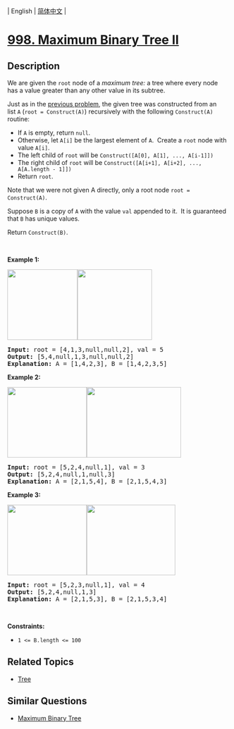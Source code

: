 
| English | [简体中文](README.md) |

# [998. Maximum Binary Tree II](https://leetcode-cn.com/problems/maximum-binary-tree-ii/)

## Description

<p>We are given the <code>root</code>&nbsp;node of a <em>maximum tree:</em> a tree where every node has a value greater than any other value in its subtree.</p>

<p>Just as in the <a href="https://leetcode.com/problems/maximum-binary-tree/">previous problem</a>, the given tree&nbsp;was constructed from an list&nbsp;<code>A</code>&nbsp;(<code>root = Construct(A)</code>) recursively with the following&nbsp;<code>Construct(A)</code> routine:</p>

<ul>
	<li>If <code>A</code> is empty, return <code>null</code>.</li>
	<li>Otherwise, let <code>A[i]</code> be the largest element of <code>A</code>.&nbsp; Create a <code>root</code> node with value <code>A[i]</code>.</li>
	<li>The left child of <code>root</code> will be <code>Construct([A[0], A[1], ..., A[i-1]])</code></li>
	<li>The right child of <code>root</code>&nbsp;will be <code>Construct([A[i+1], A[i+2], ..., A[A.length - 1]])</code></li>
	<li>Return <code>root</code>.</li>
</ul>

<p>Note that we were not given A directly, only a root node <code>root = Construct(A)</code>.</p>

<p>Suppose <code>B</code> is a copy of <code>A</code> with the value <code>val</code> appended to it.&nbsp; It is guaranteed that <code>B</code> has unique values.</p>

<p>Return <code>Construct(B)</code>.</p>

<p>&nbsp;</p>
<p><strong>Example 1:</strong></p>

<p><strong><img alt="" src="https://assets.leetcode.com/uploads/2019/02/21/maximum-binary-tree-1-1.png" style="width: 159px; height: 160px;" /><img alt="" src="https://assets.leetcode.com/uploads/2019/02/21/maximum-binary-tree-1-2.png" style="width: 169px; height: 160px;" /></strong></p>

<pre>
<strong>Input: </strong>root = <span id="example-input-1-1">[4,1,3,null,null,2]</span>, val = <span id="example-input-1-2">5</span>
<strong>Output: </strong><span id="example-output-1">[5,4,null,1,3,null,null,2]
<strong>Explanation:</strong> A = </span><span>[1,4,2,3], B = </span><span>[1,4,2,3,5]</span>
</pre>

<p><strong>Example 2:</strong></p>

<p><strong><img alt="" src="https://assets.leetcode.com/uploads/2019/02/21/maximum-binary-tree-2-1.png" style="width: 180px; height: 160px;" /><img alt="" src="https://assets.leetcode.com/uploads/2019/02/21/maximum-binary-tree-2-2.png" style="width: 214px; height: 160px;" /></strong></p>

<pre>
<strong>Input: </strong>root = <span id="example-input-2-1">[5,2,4,null,1]</span>, val = <span id="example-input-2-2">3</span>
<strong>Output: </strong><span id="example-output-2">[5,2,4,null,1,null,3]
</span><span id="example-output-1"><strong>Explanation:</strong> A = </span><span>[2,1,5,4], B = </span><span>[2,1,5,4,3]</span>
</pre>

<p><strong>Example 3:</strong></p>

<p><strong><img alt="" src="https://assets.leetcode.com/uploads/2019/02/21/maximum-binary-tree-3-1.png" style="width: 180px; height: 160px;" /><img alt="" src="https://assets.leetcode.com/uploads/2019/02/21/maximum-binary-tree-3-2.png" style="width: 201px; height: 160px;" /></strong></p>

<pre>
<strong>Input: </strong>root = <span id="example-input-3-1">[5,2,3,null,1]</span>, val = <span id="example-input-3-2">4</span>
<strong>Output: </strong><span id="example-output-3">[5,2,4,null,1,3]
</span><span id="example-output-1"><strong>Explanation:</strong> A = </span><span>[2,1,5,3], B = </span><span>[2,1,5,3,4]</span>
</pre>

<p>&nbsp;</p>
<p><strong>Constraints:</strong></p>

<ul>
	<li><code>1 &lt;= B.length &lt;= 100</code></li>
</ul>


## Related Topics

- [Tree](https://leetcode-cn.com/tag/tree)

## Similar Questions

- [Maximum Binary Tree](../maximum-binary-tree/README_EN.md)
